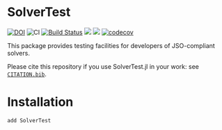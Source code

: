 # SolverTest

[![DOI](https://zenodo.org/badge/---.svg)](https://zenodo.org/badge/---)
![CI](https://github.com/JuliaSmoothOptimizers/SolverTest.jl/workflows/CI/badge.svg?branch=main)
[![Build Status](https://api.cirrus-ci.com/github/JuliaSmoothOptimizers/SolverTest.jl.svg)](https://cirrus-ci.com/github/JuliaSmoothOptimizers/SolverTest.jl)
[![](https://img.shields.io/badge/docs-stable-3f51b5.svg)](https://JuliaSmoothOptimizers.github.io/SolverTest.jl/stable)
[![](https://img.shields.io/badge/docs-latest-3f51b5.svg)](https://JuliaSmoothOptimizers.github.io/SolverTest.jl/dev)
[![codecov](https://codecov.io/gh/JuliaSmoothOptimizers/SolverTest.jl/branch/main/graph/badge.svg?token=KEKgV7oF2t)](https://codecov.io/gh/JuliaSmoothOptimizers/SolverTest.jl)

This package provides testing facilities for developers of JSO-compliant solvers.

Please cite this repository if you use SolverTest.jl in your work: see [`CITATION.bib`](https://github.com/JuliaSmoothOptimizers/SolverTest.jl/blob/main/CITATION.bib).

# Installation

```
add SolverTest
```
